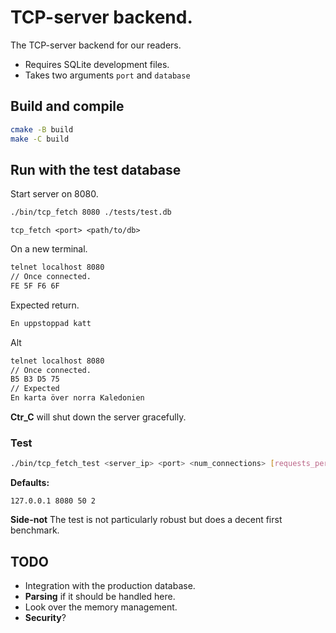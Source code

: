 # TCP-server backend.
The TCP-server backend for our readers.
- Requires SQLite development files.
- Takes two arguments ```port``` and ```database```

## Build and compile
```sh
cmake -B build
make -C build
```
## Run with the test database
Start server on 8080.
```sh
./bin/tcp_fetch 8080 ./tests/test.db
```
```tcp_fetch <port> <path/to/db>```

On a new terminal.
```sh
telnet localhost 8080
// Once connected.
FE 5F F6 6F
```

Expected return.
```sh
En uppstoppad katt
```
Alt
```sh
telnet localhost 8080
// Once connected.
B5 B3 D5 75
// Expected
En karta över norra Kaledonien
```


**Ctr_C** will shut down the server gracefully.

### Test
```sh
./bin/tcp_fetch_test <server_ip> <port> <num_connections> [requests_per_tread]
```
**Defaults:**

```127.0.0.1 8080 50 2```

**Side-not** The test is not particularly robust but does a decent first benchmark.


## **TODO**
- Integration with the production database.
- **Parsing** if it should be handled here.
- Look over the memory management.
- **Security**?



